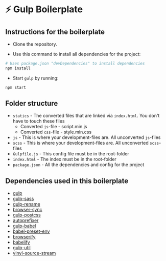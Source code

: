 # :zap: Gulp Boilerplate

## Instructions for the boilerplate

* Clone the repository.

* Use this command to install all dependencies for the project:

```bash
# Uses package.json "devDependencies" to install dependencies
npm install
```

* Start `gulp` by running:

```bash
npm start
```

## Folder structure

* `statics` - The converted files that are linked via `index.html`. You don't have to touch these files
    - Converted `js`-file - script.min.js
    - Converted `css`-file - style.min.css
* `js` - This is where your development-files are. All unconverted `js`-files
* `scss` - This is where your development-files are. All unconverted `scss`-files
* `Gulpfile.js` - This config file must be in the root-folder
* `index.html` - The index must be in the root-folder
* `package.json` - All the dependencies and config for the project


## Dependencies used in this boilerplate

* [gulp](https://www.npmjs.com/package/gulp)
* [gulp-sass](https://www.npmjs.com/package/gulp-sass)
* [gulp-rename](https://www.npmjs.com/package/gulp-rename)
* [browser-sync](https://www.npmjs.com/package/browser-sync)
* [gulp-postcss](https://www.npmjs.com/package/gulp-postcss)
* [autoprefixer](https://www.npmjs.com/package/autoprefixer)
* [gulp-babel](https://www.npmjs.com/package/gulp-babel)
* [babel-preset-env](https://www.npmjs.com/package/babel-preset-env)
* [browserify](https://www.npmjs.com/package/browserify)
* [babelify](https://www.npmjs.com/package/babelify)
* [gulp-util](https://www.npmjs.com/package/gulp-util)
* [vinyl-source-stream](https://www.npmjs.com/package/vinyl-source-stream)